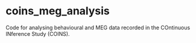 # coins_meg_analysis

Code for analysing behavioural and MEG data recorded in the COntinuous INference Study (COINS).
